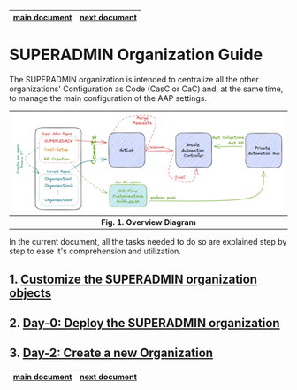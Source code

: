 | [main document][main_doc] | [next document][step_1] |
|:---:|:---:|

# SUPERADMIN Organization Guide

The SUPERADMIN organization is intended to centralize all the other organizations' Configuration as Code (CasC or CaC) and, at the same time, to manage the main configuration of the AAP settings.

| ![Overview Diagram][overview_diagram] |
|:---:|
| **Fig. 1. Overview Diagram** |

In the current document, all the tasks needed to do so are explained step by step to ease it's comprehension and utilization.

## 1. [Customize the SUPERADMIN organization objects][README_step_1]
## 2. [Day-0: Deploy the SUPERADMIN organization][README_step_2]
## 3. [Day-2: Create a new Organization][README_step_3]

[overview_diagram]: images/overview_diagram.png
[README_step_1]: README_step_1.md
[README_step_2]: README_step_2.md
[README_step_3]: README_step_3.md

| [main document][main_doc] | [next document][step_1] |
|:---:|:---:|

[main_doc]: README.md
[step_1]: README_step_1.md
